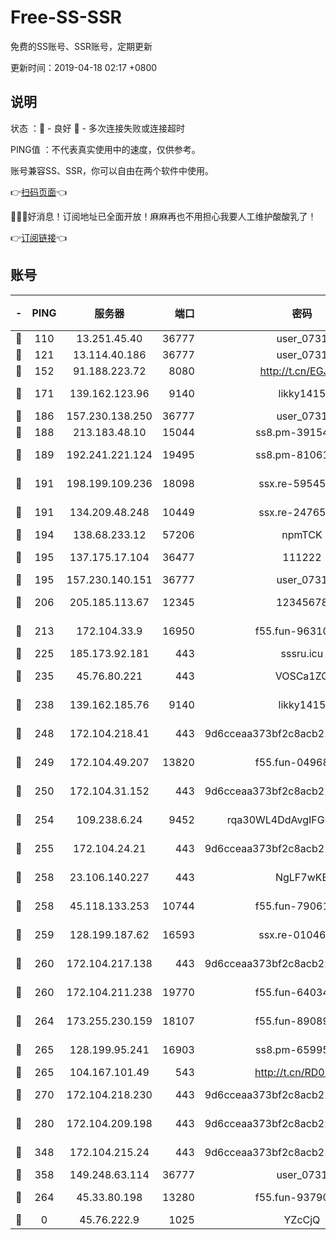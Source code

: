 # Free-SS-SSR

免费的SS账号、SSR账号，定期更新

更新时间：2019-04-18 02:17 +0800

## 说明

状态     ：🙂 - 良好 🙁 - 多次连接失败或连接超时

PING值   ：不代表真实使用中的速度，仅供参考。

账号兼容SS、SSR，你可以自由在两个软件中使用。

👉[扫码页面](https://liesauer.github.io/Free-SS-SSR/)👈

🎉🎉🎉好消息！订阅地址已全面开放！麻麻再也不用担心我要人工维护酸酸乳了！

👉[订阅链接](https://www.liesauer.net/yogurt/subscribe?ACCESS_TOKEN=DAYxR3mMaZAsaqUb)👈

## 账号

|-|PING|服务器|端口|密码|加密方式|区域|
|:----:|:----:|:-----:|-----:|:----:|:----:|:----:|
|🙂|110|13.251.45.40|36777|user_0731|chacha20|SG|
|🙂|121|13.114.40.186|36777|user_0731|chacha20|JP|
|🙂|152|91.188.223.72|8080|http://t.cn/EGJIyrl|rc4-md5|RU|
|🙂|171|139.162.123.96|9140|likky1415|aes-256-cfb|JP|
|🙂|186|157.230.138.250|36777|user_0731|chacha20|US|
|🙂|188|213.183.48.10|15044|ss8.pm-39154943|rc4-md5|RU|
|🙂|189|192.241.221.124|19495|ss8.pm-81061227|aes-256-cfb|US|
|🙂|191|198.199.109.236|18098|ssx.re-59545724|aes-256-cfb|US|
|🙂|191|134.209.48.248|10449|ssx.re-24765202|aes-256-cfb|US|
|🙂|194|138.68.233.12|57206|npmTCK|rc4-md5|US|
|🙂|195|137.175.17.104|36477|111222|aes-256-cfb|US|
|🙂|195|157.230.140.151|36777|user_0731|chacha20|US|
|🙂|206|205.185.113.67|12345|12345678|aes-256-cfb|US|
|🙂|213|172.104.33.9|16950|f55.fun-96310007|aes-256-cfb|SG|
|🙂|225|185.173.92.181|443|sssru.icu|rc4-md5|RU|
|🙂|235|45.76.80.221|443|VOSCa1ZG|aes-256-cfb|DE|
|🙂|238|139.162.185.76|9140|likky1415|aes-256-cfb|DE|
|🙂|248|172.104.218.41|443|9d6cceaa373bf2c8acb22e60b6a58be6|aes-256-cfb|US|
|🙂|249|172.104.49.207|13820|f55.fun-04968716|aes-256-cfb|SG|
|🙂|250|172.104.31.152|443|9d6cceaa373bf2c8acb22e60b6a58be6|aes-256-cfb|US|
|🙂|254|109.238.6.24|9452|rqa30WL4DdAvgIFG6Fs3znzTa|aes-256-cfb|FR|
|🙂|255|172.104.24.21|443|9d6cceaa373bf2c8acb22e60b6a58be6|aes-256-cfb|US|
|🙂|258|23.106.140.227|443|NgLF7wKB|aes-256-cfb|US|
|🙂|258|45.118.133.253|10744|f55.fun-79061620|aes-256-cfb|SG|
|🙂|259|128.199.187.62|16593|ssx.re-01046701|aes-256-cfb|SG|
|🙂|260|172.104.217.138|443|9d6cceaa373bf2c8acb22e60b6a58be6|aes-256-cfb|US|
|🙂|260|172.104.211.238|19770|f55.fun-64034702|aes-256-cfb|US|
|🙂|264|173.255.230.159|18107|f55.fun-89089831|aes-256-cfb|US|
|🙂|265|128.199.95.241|16903|ss8.pm-65995884|aes-256-cfb|SG|
|🙂|265|104.167.101.49|543|http://t.cn/RD0D7sx|rc4-md5|CA|
|🙂|270|172.104.218.230|443|9d6cceaa373bf2c8acb22e60b6a58be6|aes-256-cfb|US|
|🙂|280|172.104.209.198|443|9d6cceaa373bf2c8acb22e60b6a58be6|aes-256-cfb|US|
|🙂|348|172.104.215.24|443|9d6cceaa373bf2c8acb22e60b6a58be6|aes-256-cfb|US|
|🙂|358|149.248.63.114|36777|user_0731|chacha20|CA|
|🙂|264|45.33.80.198|13280|f55.fun-93790108|aes-256-cfb|US|
|🙁|0|45.76.222.9|1025|YZcCjQ|rc4-md5|JP|
